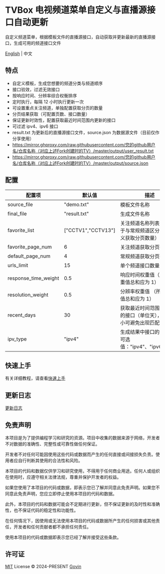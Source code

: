 # TVBox 电视频道菜单自定义与直播源接口自动更新

自定义频道菜单，根据模板文件的直播源接口，自动获取并更新最新的直播源接口，生成可用的频道接口文件

[English](./README-EN.md) | 中文

## 特点

- 自定义模板，生成您想要的频道分类与频道顺序
- 接口验效，过滤无效接口
- 按响应时间、分辨率综合权衡排序
- 定时执行，每隔 12 小时执行更新一次
- 可设置重点关注频道，单独配置获取分页的数量
- 分页结果获取（可配置页数、接口数量）
- 保证更新时效性，配置获取最近时间范围内更新的接口
- 可过滤 ipv4、ipv6 接口
- result.txt 为更新后的直播源接口文件，source.json 为数据源文件（目前仅作分享使用）
- https://mirror.ghproxy.com/raw.githubusercontent.com/您的github用户名/仓库名称（对应上述Fork创建时的TV）/master/output/user_result.txt
- https://mirror.ghproxy.com/raw.githubusercontent.com/您的github用户名/仓库名称（对应上述Fork创建时的TV）/master/output/source.json
   
## 配置

| 配置项               | 默认值             | 描述                                                               |
| -------------------- | ------------------ | ------------------------------------------------------------------ |
| source_file          | "demo.txt"         | 模板文件名称                                                       |
| final_file           | "result.txt"       | 生成文件名称                                                       |
| favorite_list        | ["CCTV1","CCTV13"] | 关注频道名称列表（仅用于与常规频道区分，自定义获取分页数量）       |
| favorite_page_num    | 6                  | 关注频道获取分页数量                                               |
| default_page_num     | 4                  | 常规频道获取分页数量                                               |
| urls_limit           | 15                 | 单个频道接口数量                                                   |
| response_time_weight | 0.5                | 响应时间权重值（所有权重值总和应为 1）                             |
| resolution_weight    | 0.5                | 分辨率权重值 （所有权重值总和应为 1）                              |
| recent_days          | 30                 | 获取最近时间范围内更新的接口（单位天），适当减小可避免出现匹配问题 |
| ipv_type             | "ipv4"             | 生成结果中接口的类型，可选值："ipv4"、"ipv6"、"all"                |

## 快速上手

有关详细教程，请查看[快速上手](./docs/tutorial.md)

## 更新日志

[更新日志](./CHANGELOG.md)

## 免责声明

本项目是为了提供编程学习和研究的资源。项目中收集的数据来源于网络，开发者不对数据的准确性、完整性或可靠性做任何保证。

开发者不对任何可能因使用这些代码或数据而产生的任何直接或间接损失负责。使用者应自行判断其使用的合法性和风险。

本项目的代码和数据仅供学习和研究使用，不得用于任何商业用途。任何人或组织在使用时，应遵守相关法律法规，尊重并保护开发者的权益。

如果您使用了本项目的代码或数据，即表示您已了解并同意此免责声明。如果您不同意此免责声明，您应立即停止使用本项目的代码和数据。

此外，本项目的代码和数据可能会不定期进行更新，但不保证更新的及时性和准确性，也不保证代码的稳定性和功能性。

在任何情况下，因使用或无法使用本项目的代码或数据所产生的任何损害或其他责任，开发者和任何贡献者都不承担任何责任。

使用本项目的代码或数据即表示您已经了解并接受这些条款。

## 许可证

[MIT](./LICENSE) License &copy; 2024-PRESENT [Govin](https://github.com/guovin)

